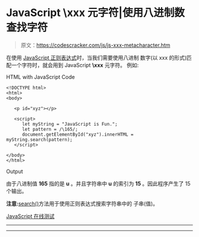 # JavaScript \xxx 元字符|使用八进制数查找字符

> 原文：<https://codescracker.com/js/js-xxx-metacharacter.htm>

在使用 [JavaScript 正则表达式](/js/js-regular-expression.htm)时，当我们需要使用八进制 数字(以 xxx 的形式)匹配一个字符时，就会用到 JavaScript **\xxx** 元字符。 例如:

HTML with JavaScript Code

```
<!DOCTYPE html>
<html>
<body>

   <p id="xyz"></p>

   <script>
      let myString = "JavaScript is Fun.";
      let pattern = /\165/;
      document.getElementById("xyz").innerHTML = myString.search(pattern);
   </script>

</body>
</html>
```

Output

由于八进制值 **165** 指的是 **u** 。并且字符串中 **u** 的索引为 **15** 。因此程序产生了 15 个输出。

**注意:**[search()](/js/js-search-string.htm)方法用于使用正则表达式搜索字符串中的 子串(值)。

[JavaScript 在线测试](/exam/showtest.php?subid=6)

* * *

* * *